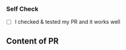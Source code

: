 <!-- below for ✅Active, ⚠Minimum maintenance -->

### Self Check

- [ ] I checked & tested my PR and it works well

## Content of PR

<!-- Describe what you did in detail. -->

<!-- below for ⛔Deprecated -->

<!--
## DO NOT make Pull Request

⛔ This repository's code is deprecated, so we won't accept any contribution.
 -->
